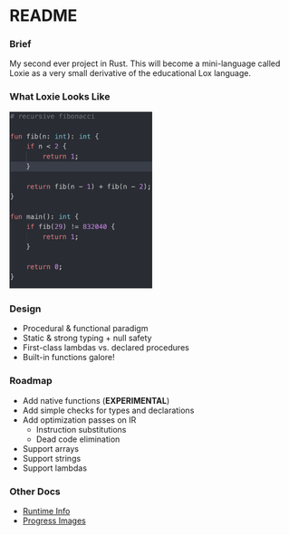 # README

### Brief
My second ever project in Rust. This will become a mini-language called Loxie as a very small derivative of the educational Lox language.

### What Loxie Looks Like
<img src="./docs/assets/Loxie_Lang_Highlight_1.png" width="50%" alt="disassembled bytecode of ifs case">

### Design
 - Procedural & functional paradigm
 - Static & strong typing + null safety
 - First-class lambdas vs. declared procedures
 - Built-in functions galore!

### Roadmap
 - Add native functions (**EXPERIMENTAL**)
 - Add simple checks for types and declarations
 - Add optimization passes on IR
    - Instruction substitutions
    - Dead code elimination
 - Support arrays
 - Support strings
 - Support lambdas

### Other Docs
 - [Runtime Info](./docs/Runtime.md)
 - [Progress Images](./docs/Progress.md)

